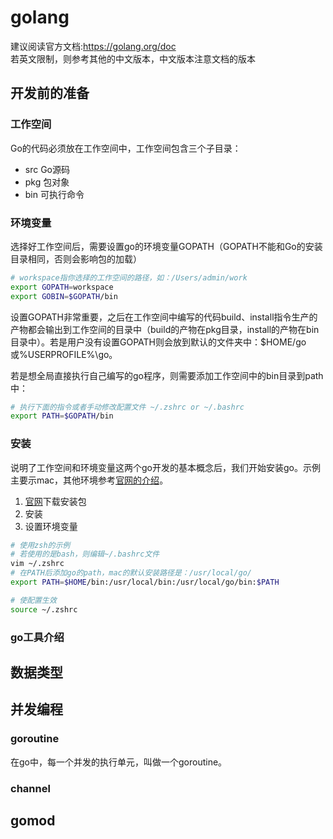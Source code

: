 

# golang

建议阅读官方文档:https://golang.org/doc  
若英文限制，则参考其他的中文版本，中文版本注意文档的版本

## 开发前的准备

### 工作空间

Go的代码必须放在工作空间中，工作空间包含三个子目录：

- src Go源码
- pkg 包对象
- bin 可执行命令

### 环境变量

选择好工作空间后，需要设置go的环境变量GOPATH（GOPATH不能和Go的安装目录相同，否则会影响包的加载）

```sh
# workspace指你选择的工作空间的路径，如：/Users/admin/work
export GOPATH=workspace
export GOBIN=$GOPATH/bin
```

设置GOPATH非常重要，之后在工作空间中编写的代码build、install指令生产的产物都会输出到工作空间的目录中（build的产物在pkg目录，install的产物在bin目录中）。若是用户没有设置GOPATH则会放到默认的文件夹中：$HOME/go或%USERPROFILE%\go。

若是想全局直接执行自己编写的go程序，则需要添加工作空间中的bin目录到path中：

```sh
# 执行下面的指令或者手动修改配置文件 ~/.zshrc or ~/.bashrc
export PATH=$GOPATH/bin
```

### 安装

说明了工作空间和环境变量这两个go开发的基本概念后，我们开始安装go。示例主要示mac，其他环境参考[官网的介绍](https://golang.org/doc/install)。

1. [官网](https://golang.org/dl/)下载安装包
2. 安装
3. 设置环境变量

```sh
# 使用zsh的示例
# 若使用的是bash，则编辑~/.bashrc文件
vim ~/.zshrc
# 在PATH后添加go的path，mac的默认安装路径是：/usr/local/go/
export PATH=$HOME/bin:/usr/local/bin:/usr/local/go/bin:$PATH

# 使配置生效
source ~/.zshrc
```

### go工具介绍



## 数据类型



## 并发编程
### goroutine
在go中，每一个并发的执行单元，叫做一个goroutine。

### channel



## gomod